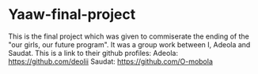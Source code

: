 # Yaaw-final-project
This is the final project which was given to commiserate the ending of the "our girls, our future program". It was a group work between I, Adeola and Saudat. 
This is a link to their github profiles: 
Adeola: https://github.com/deolii 
Saudat: https://github.com/O-mobola
